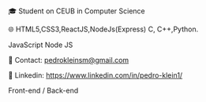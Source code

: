 🎓 Student on CEUB in Computer Science


🌐 HTML5,CSS3,ReactJS,NodeJs(Express) C, C++,Python.


JavaScript Node JS


📧 Contact: pedrokleinsm@gmail.com



📮 Linkedin: https://www.linkedin.com/in/pedro-klein1/


Front-end / Back-end
